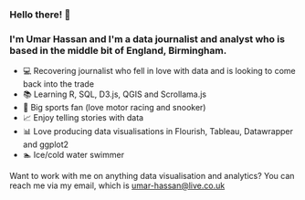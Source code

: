 ### Hello there! 👋

### I'm Umar Hassan and I'm a data journalist and analyst who is based in the middle bit of England, Birmingham. 

- 💻 Recovering journalist who fell in love with data and is looking to come back into the trade
- 📚 Learning R, SQL, D3.js, QGIS and Scrollama.js
- 🏁 Big sports fan (love motor racing and snooker)
- 📈 Enjoy telling stories with data
- 📊 Love producing data visualisations in Flourish, Tableau, Datawrapper and ggplot2
- 🏊 Ice/cold water swimmer

Want to work with me on anything data visualisation and analytics? You can reach me via my email, which is umar-hassan@live.co.uk

